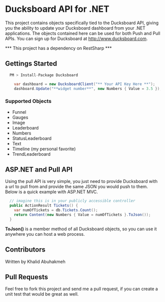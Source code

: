 Ducksboard API for .NET
======================================

This project contains objects specifically tied to the Ducksboard API, giving you the ability to update your Ducksboard dashboard from your .NET applications.
The objects contained here can be used for both Push and Pull APIs. You can sign up for Ducksboard at http://www.ducksboard.com.

*** This project has a dependency on RestSharp ***

## Gettings Started

```csharp
  PM > Install-Package Ducksboard
```

```csharp
    var dashboard = new DucksboardClient("** Your API Key Here **");
    dashboard.Update("**widget number**", new Numbers { Value = 3.5 });
```

### Supported Objects

- Funnel
- Gauges
- Image
- Leaderboard
- Numbers
- StatusLeaderboard
- Text
- Timeline (my personal favorite)
- TrendLeaderboard


## ASP.NET and Pull API

Using the pull API is very simple, you just need to provide Ducksboard with a url to pull from and provide the same JSON you would push to them. Below is a quick example with ASP.NET MVC.

```csharp
  // imagine this is in your publicly accessible controller
  public ActionResult Tickets() {
    var numOfTickets = db.Tickets.Count();
    return Content(new Numbers { Value = numOfTickets }.ToJson());  
  }
```

**ToJson()** is a member method of all Ducksboard objects, so you can use it anywhere you can host a web process.


## Contributors

Written by Khalid Abuhakmeh

## Pull Requests

Feel free to fork this project and send me a pull request, if you can create a unit test that would be great as well.
